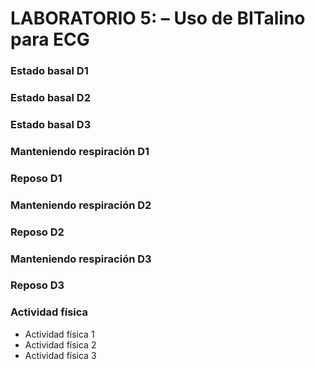 # **LABORATORIO 5: – Uso de BITalino para ECG**
### **Estado basal D1**
### **Estado basal D2**
### **Estado basal D3**
### **Manteniendo respiración D1**
### **Reposo D1**
### **Manteniendo respiración D2**
### **Reposo D2**
### **Manteniendo respiración D3**
### **Reposo D3**
### Actividad física

- Actividad física 1
- Actividad física 2
- Actividad física 3
